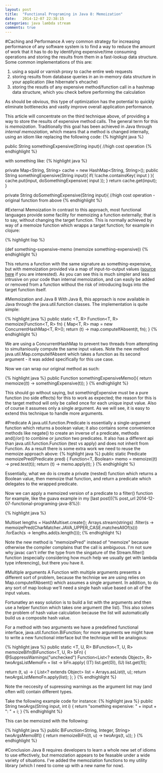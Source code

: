 ```yaml
---
layout: post
title:  "Functional Programing in Java 8: Memoization"
date:   2014-12-07 22:38:15
categories: java lambda stream
comments: true
---
```


#Caching and Performance
A very common strategy for increasing performance of any software system is to find a way to reduce the amount of work that it has to do by identifying expensive/time consuming operations and storing the results from them in a fast-lookup data structure.  Some common implementations of this are:

1. using a squid or varnish proxy to cache entire web requests
1. storing results from database queries in an in-memory data structure in your application (like hibernate's ehcache) 
1. storing the resutls of any expensive method/function call in a hashmap data structure, which you check before performing the calculation

As should be obvious, this type of optimization has the potential to quickly eliminate bottlenecks and vastly improve overall application performance.

This article will concentrate on the third technique above, of providing a way to store the results of expensive method calls. The general term for this is *memoization*.  Traditionally this goal has been achieved in Java through *internal memoziation*, which means that a method is changed internally, using an idiom like replacing the following code: 
{% highlight java %}

public String somethingExpensive(String input){
   //high cost operation
{% endhighlight %}

with something like:
{% highlight java %}

private Map<String, String> cache = new HashMap<String, String>();
public String somethingExpensive(String input){
  if( !cache.containsKey( input ) ){
     cache.put(input, doSomethingExpensive( input ));
  }
  return cache.get(input);
}


private String doSomethingExpensive(String input){
  //high cost operation - original function from above
{% endhighlight %}

#External Memoization
In contrast to this approach, most functional languages provide some facility for memoizing a function externally; that is to say, without changing the target function.  This is normally achieved by way of a memoize function which wrapps a target function; for example in clojure:

{% highlight lisp %}

(def something-sxpensive-memo
   (memoize something-expensive)) 
{% endhighlight %}

This returns a function with the same signature as something-expensive, but with memoization provided via a map of input-to-output values ([source here](https://github.com/clojure/clojure/blob/028af0e0b271aa558ea44780e5d951f4932c7842/src/clj/clojure/core.clj#L5834) if you are interested).  As you can see this is much simpler and less intrusive on your code than internal memoization, and can easily be added or removed from a function without the risk of introducing bugs into the target function itself.

#Memoization and Java 8
With Java 8, this approach is now available in Java through the java.util.function classes.  The implementation is quite simple:

{% highlight java %}
public static <T, R> Function<T, R> memoize(Function<T, R> fn) {
   Map<T, R> map = new ConcurrentHashMap<T, R>();
   return (t) -> map.computeIfAbsent(t, fn);
}
{% endhighlight %}

We are using a ConcurrentHashMap to prevent two threads from attempting to simultaniously compute the same input values.  Note the new method java.util.Map.computeIfAbsent which takes a function as its second argument - it was added specifically for this use case.

Now we can wrap our original method as such:

{% highlight java %}
public Function somethingExpensiveMemo(){
  return memoize((t) -> somethingExpensive(t));
}
{% endhighlight %}

This should go without saying, but somethingExpensive must be a pure function (no side effects) for this to work as expected; the reason for this is the target method will only be called once for each unique input value. Also of course it assumes only a single argument.  As we will see, it is easy to extend this technique to handle more arguments.

#Predicate
A java.util.function.Predicate is essentially a single-argument function which returns a boolean value; it also contains some convenience methods like negate() to create an inverse of a predicate, methods and()/or() to combine or junction two predicates.  It also has a different api than java.util.function.Function (test vs apply) and does not inherit from Function.  As a result there is some extra work we need to reuse the memoize approach above:
{% highlight java %}
public static <T> Predicate<T> memoizePred(Predicate<T> pred) {
   Function<T, Boolean> memo = memoize((t) -> pred.test(t));
   return (t) -> memo.apply(t);
}
{% endhighlight %}

Essentially, what we do is create a private (nested) function which returns a Boolean value, then memoize that function, and return a predicate which delegates to the wrapped predicate. 

Now we can apply a memoized version of a predicate to a filter() function for example, like the guava example in my [last post]({% post_url 2014-12-07-functional-programing-java-8%}):

{% highlight java %}

Multiset<Integer> lengths = HashMultiset.create();
Arrays.stream(strings)
   .filter(s -> memoizePred(CharMatcher.JAVA_UPPER_CASE.matchesAllOf(s)))
   .forEach(s -> lengths.add(s.length()));
{% endhighlight %}

Note the new method is "memoizePred" instead of "memoize" because otherwise the compiler complains that the call is ambiguous.  I'm not sure why javac can't infer the type from the singature of the Stream.filter() function (especially considering how much help we usually get with lambda type inferencing), but there you have it.

#Multiple arguments
A Function with multiple arguments presents a different sort of problem, because the techniqe we are using relies on Map.computeIfAbsent() which assumes a single argument.  In addition, to do any sort of map lookup we'll need a single hash value based on all of the input values.

Fortunatley an easy solution is to build a list with the arguments and then use a helper function which takes one argument (the list).  This also solves the problem of hash value calculation because the list will automatically build us a composite hash value.

For a method with two arguments we have a predefined functional interface, java.util.function.BiFunction; for more arguments we might have to write a new functional interface but the technique will be analogous:

{% highlight java %}
public static <T, U, R> BiFunction<T, U, R> memoizeBifn(BiFunction<T, U, R> bFn) {
   @SuppressWarnings("unchecked")
   Function<List<? extends Object>, R> twoArgsListMemoFn = list -> bFn.apply(
      ((T) list.get(0)), (U) list.get(1));
   
   return (t, u) -> {
      List<? extends Object> list = Arrays.asList(t, u);
      return twoArgsListMemoFn.apply(list);
   };
}
{% endhighlight %}

Note the neccesity of supressing warnings as the argument list may (and often will) contain different types.

Take the following example code for instance:
{% highlight java %}
public String twoArgs(String input, int i) {
   return "something expensive: " + input + ": " + i;
}
{% endhighlight %}

This can be memoized with the following:

{% highlight java %}
public BiFunction<String, Integer, String> twoArgsMemoBf() {
   return memoizeBiFn((t, u) -> twoArgs(t, u));
} 
{% endhighlight %}

#Conclusion
Java 8 requires developers to learn a whole new set of idioms to use effectively, but memoziation appears to be feasable under a wide variety of situations.  I've added the memoziation functions to my utility library (which I need to come up with a new name for now). 
